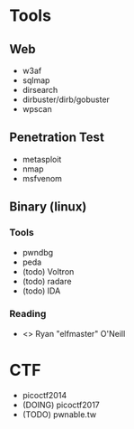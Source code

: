 # Tools
## Web
- w3af
- sqlmap
- dirsearch
- dirbuster/dirb/gobuster
- wpscan

## Penetration Test
- metasploit
- nmap
- msfvenom

## Binary (linux)
### Tools
- pwndbg
- peda
- (todo) Voltron
- (todo) radare
- (todo) IDA
### Reading
- <<Learning Linux Binary Analysis>> Ryan "elfmaster" O'Neill

# CTF
- picoctf2014
- (DOING) picoctf2017
- (TODO) pwnable.tw
